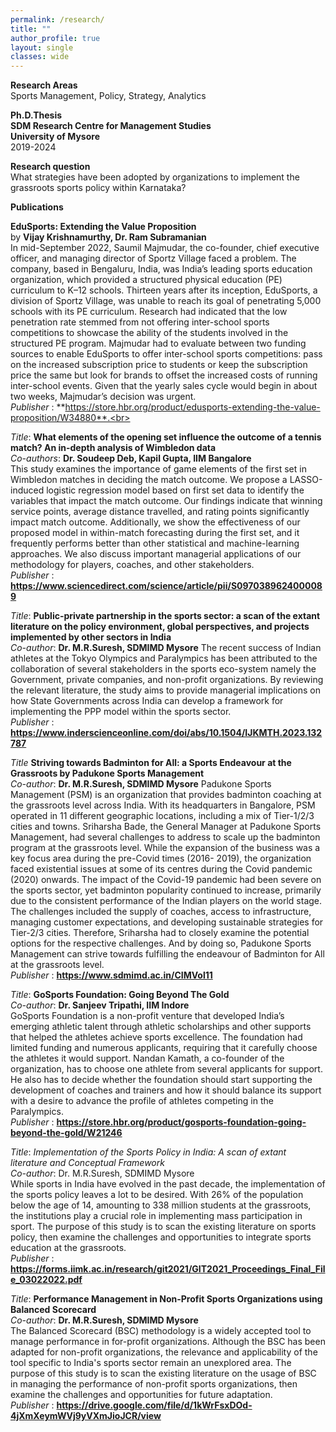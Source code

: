 ```yaml
---
permalink: /research/
title: ""
author_profile: true
layout: single
classes: wide
---
```

**Research Areas**  
Sports Management, Policy, Strategy, Analytics 

**Ph.D.Thesis**  
**SDM Research Centre for Management Studies**  
**University of Mysore**  
2019-2024

**Research question**     
What strategies have been adopted by organizations to implement the grassroots sports policy within Karnataka?  

**Publications**      

**EduSports: Extending the Value Proposition**<br>
by **Vijay Krishnamurthy, Dr. Ram Subramanian**<br>
In mid-September 2022, Saumil Majmudar, the co-founder, chief executive officer, and managing director of Sportz Village faced a problem. The company, based in Bengaluru, India, was India’s leading sports education organization, which provided a structured physical education (PE) curriculum to K–12 schools. Thirteen years after its inception, EduSports, a division of Sportz Village, was unable to reach its goal of penetrating 5,000 schools with its PE curriculum. Research had indicated that the low penetration rate stemmed from not offering inter-school sports competitions to showcase the ability of the students involved in the structured PE program. Majmudar had to evaluate between two funding sources to enable EduSports to offer inter-school sports competitions: pass on the increased subscription price to students or keep the subscription price the same but look for brands to offset the increased costs of running inter-school events. Given that the yearly sales cycle would begin in about two weeks, Majmudar’s decision was urgent. <br> *Publisher* : **https://store.hbr.org/product/edusports-extending-the-value-proposition/W34880**.<br> 

*Title*: **What elements of the opening set influence the outcome of a tennis match? An in-depth analysis of Wimbledon data**   
*Co-authors*: **Dr. Soudeep Deb, Kapil Gupta, IIM Bangalore**  
This study examines the importance of game elements of the first set in Wimbledon matches in deciding the match outcome. We propose a LASSO-induced logistic regression model based on first set data to identify the variables that impact the match outcome. Our findings indicate that winning service points, average distance travelled, and rating points significantly impact match outcome. Additionally, we show the effectiveness of our proposed model in within-match forecasting during the first set, and it frequently performs better than other statistical and machine-learning approaches. We also discuss important managerial applications of our methodology for players, coaches, and other stakeholders. <br> *Publisher* : **https://www.sciencedirect.com/science/article/pii/S0970389624000089** <br>

*Title*: **Public-private partnership in the sports sector: a scan of the extant literature on the policy environment, global perspectives, and projects implemented by other sectors in India** <br> 
*Co-author*: **Dr. M.R.Suresh, SDMIMD Mysore**
The recent success of Indian athletes at the Tokyo Olympics and Paralympics has been attributed to the collaboration of several stakeholders in the sports eco-system namely the Government, private companies, and non-profit organizations. By reviewing the relevant literature, the study aims to provide managerial implications on how State Governments across India can develop a framework for implementing the PPP model within the sports sector.  
*Publisher* : **https://www.inderscienceonline.com/doi/abs/10.1504/IJKMTH.2023.132787**

*Title* **Striving towards Badminton for All: a Sports Endeavour at the Grassroots by Padukone Sports Management** <br>
*Co-author*: **Dr. M.R.Suresh, SDMIMD Mysore** 
Padukone Sports Management (PSM) is an organization that provides badminton coaching at the grassroots level across India. With its headquarters in Bangalore, PSM operated in 11 different geographic locations, including a mix of Tier-1/2/3 cities and towns. Sriharsha Bade, the General Manager at Padukone Sports Management, had several challenges to address to scale up the badminton program at the grassroots level. While the expansion of the business was a key focus area during the pre-Covid times (2016- 2019), the organization faced existential issues at some of its centres during the Covid pandemic (2020) onwards. The impact of the Covid-19 pandemic had been severe on the sports sector, yet badminton popularity continued to increase, primarily due to the consistent performance of the Indian players on the world stage. The challenges included the supply of coaches, access to infrastructure, managing customer expectations, and developing sustainable strategies for Tier-2/3 cities. Therefore, Sriharsha had to closely examine the potential options for the respective challenges. And by doing so, Padukone Sports Management can strive towards fulfilling the endeavour of Badminton for All at the grassroots level.   
*Publisher* : **https://www.sdmimd.ac.in/CIMVol11**

*Title*: **GoSports Foundation: Going Beyond The Gold**  
*Co-author*: **Dr. Sanjeev Tripathi, IIM Indore**<br>
GoSports Foundation is a non-profit venture that developed India’s emerging athletic talent through athletic scholarships and other supports that helped the athletes achieve sports excellence. The foundation had limited funding and numerous applicants, requiring that it carefully choose the athletes it would support. Nandan Kamath, a co-founder of the organization, has to choose one athlete from several applicants for support. He also has to decide whether the foundation should start supporting the development of coaches and trainers and how it should balance its support with a desire to advance the profile of athletes competing in the Paralympics.  
*Publisher* : **https://store.hbr.org/product/gosports-foundation-going-beyond-the-gold/W21246**
 
*Title*: *Implementation of the Sports Policy in India: A scan of extant literature and Conceptual Framework*   
*Co-author*: Dr. M.R.Suresh, SDMIMD Mysore  
While sports in India have evolved in the past decade, the implementation of the sports policy leaves a lot to be desired. With 26% of the population below the age of 14, amounting to 338 million students at the grassroots, the institutions play a crucial role in implementing mass participation in sport. The purpose of this study is to scan the existing literature on sports policy, then examine the challenges and opportunities to integrate sports education at the grassroots.   
*Publisher* : **https://forms.iimk.ac.in/research/git2021/GIT2021_Proceedings_Final_File_03022022.pdf** 

*Title*: **Performance Management in Non-Profit Sports Organizations using Balanced Scorecard**  
*Co-author*: **Dr. M.R.Suresh, SDMIMD Mysore**  
The Balanced Scorecard (BSC) methodology is a widely accepted tool to manage performance in for-profit organizations. Although the BSC has been adapted for non-profit organizations, the relevance and applicability of the tool specific to India's sports sector remain an unexplored area. The purpose of this study is to scan the existing literature on the usage of BSC in managing the performance of non-profit sports organizations, then examine the challenges and opportunities for future adaptation.   
*Publisher* : **https://drive.google.com/file/d/1kWrFsxDOd-4jXmXeymWVj9yVXmJioJCR/view**
